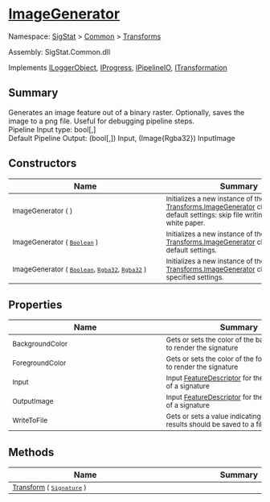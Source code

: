 # [ImageGenerator](./ImageGenerator.md)

Namespace: [SigStat]() > [Common](./../README.md) > [Transforms](./README.md)

Assembly: SigStat.Common.dll

Implements [ILoggerObject](./../ILoggerObject.md), [IProgress](./../Helpers/IProgress.md), [IPipelineIO](./../Pipeline/IPipelineIO.md), [ITransformation](./../ITransformation.md)

## Summary
Generates an image feature out of a binary raster.  Optionally, saves the image to a png file.  Useful for debugging pipeline steps.  <br>Pipeline Input type: bool[,]<br>Default Pipeline Output: (bool[,]) Input, (Image{Rgba32}) InputImage

## Constructors

| Name | Summary | 
| --- | --- | 
| <sub>ImageGenerator (  )</sub><div style="width: 290px"> | <sub>Initializes a new instance of the [Transforms.ImageGenerator](https://github.com/hargitomi97/sigstat/blob/master/docs/md/SigStat/Common/Transforms/ImageGenerator.md) class with default settings: skip file writing, Blue ink on white paper.</sub><div style="width: 290px"> | <br>
| <sub>ImageGenerator ( [`Boolean`](https://docs.microsoft.com/en-us/dotnet/api/System.Boolean) )</sub><div style="width: 290px"> | <sub>Initializes a new instance of the [Transforms.ImageGenerator](https://github.com/hargitomi97/sigstat/blob/master/docs/md/SigStat/Common/Transforms/ImageGenerator.md) class with default settings.</sub><div style="width: 290px"> | <br>
| <sub>ImageGenerator ( [`Boolean`](https://docs.microsoft.com/en-us/dotnet/api/System.Boolean), [`Rgba32`](./ImageGenerator.md), [`Rgba32`](./ImageGenerator.md) )</sub><div style="width: 290px"> | <sub>Initializes a new instance of the [Transforms.ImageGenerator](https://github.com/hargitomi97/sigstat/blob/master/docs/md/SigStat/Common/Transforms/ImageGenerator.md) class with specified settings.</sub><div style="width: 290px"> | <br>


## Properties

| Name | Summary | 
| --- | --- | 
| <sub>BackgroundColor</sub><div style="width: 290px"> | <sub>Gets or sets the color of the backgroung used to render the signature</sub><div style="width: 290px"> | <br>
| <sub>ForegroundColor</sub><div style="width: 290px"> | <sub>Gets or sets the color of the foreground used to render the signature</sub><div style="width: 290px"> | <br>
| <sub>Input</sub><div style="width: 290px"> | <sub>Input [FeatureDescriptor](https://github.com/hargitomi97/sigstat/blob/master/docs/md/SigStat/Common/FeatureDescriptor.md) for the binary image of a signature</sub><div style="width: 290px"> | <br>
| <sub>OutputImage</sub><div style="width: 290px"> | <sub>Input [FeatureDescriptor](https://github.com/hargitomi97/sigstat/blob/master/docs/md/SigStat/Common/FeatureDescriptor.md) for the binary image of a signature</sub><div style="width: 290px"> | <br>
| <sub>WriteToFile</sub><div style="width: 290px"> | <sub>Gets or sets a value indicating whether the results should be saved to a file or not.</sub><div style="width: 290px"> | <br>


## Methods

| Name | Summary | 
| --- | --- | 
| <sub>[Transform](./Methods/ImageGenerator-100663677.md) ( [`Signature`](./../Signature.md) )</sub><div style="width: 290px"> | <sub></sub><div style="width: 290px"> | <br>


